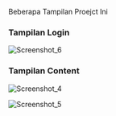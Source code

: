 Beberapa Tampilan Proejct Ini
### Tampilan Login

![Screenshot_6](https://user-images.githubusercontent.com/74215225/210389531-946dd33e-7ec8-4593-a17a-542e1957cf45.png)

### Tampilan Content

![Screenshot_4](https://user-images.githubusercontent.com/74215225/210389404-d646e18d-1069-490e-98a3-7a10b0244fe6.png)

![Screenshot_5](https://user-images.githubusercontent.com/74215225/210389465-195deaf2-9065-4c73-8520-267fcf5720de.png)
